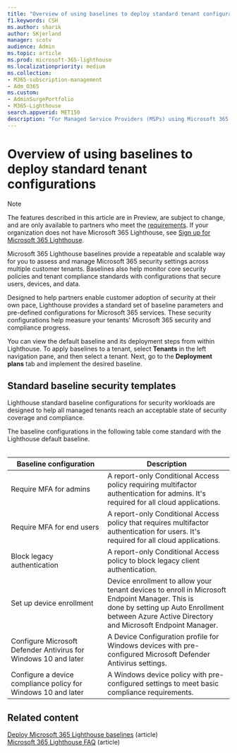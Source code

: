 ```yaml
---
title: "Overview of using baselines to deploy standard tenant configurations"
f1.keywords: CSH
ms.author: sharik
author: SKjerland
manager: scotv
audience: Admin
ms.topic: article
ms.prod: microsoft-365-lighthouse
ms.localizationpriority: medium
ms.collection:
- M365-subscription-management
- Adm_O365
ms.custom:
- AdminSurgePortfolio
- M365-Lighthouse                         
search.appverid: MET150
description: "For Managed Service Providers (MSPs) using Microsoft 365 Lighthouse, learn about using baselines to deploy standard tenant configurations."
---
```


# Overview of using baselines to deploy standard tenant configurations 

> [!NOTE]
> The features described in this article are in Preview, are subject to change, and are only available to partners who meet the [requirements](m365-lighthouse-requirements.md). If your organization does not have Microsoft 365 Lighthouse, see [Sign up for Microsoft 365 Lighthouse](m365-lighthouse-sign-up.md).

Microsoft 365 Lighthouse baselines provide a repeatable and scalable way for you to assess and manage Microsoft 365 security settings across multiple customer tenants. Baselines also help monitor core security policies and tenant compliance standards with configurations that secure users, devices, and data.

Designed to help partners enable customer adoption of security at their own pace, Lighthouse provides a standard set of baseline parameters and pre-defined configurations for Microsoft 365 services. These security configurations help measure your tenants' Microsoft 365 security and compliance progress.

You can view the default baseline and its deployment steps from within Lighthouse. To apply baselines to a tenant, select **Tenants** in the left navigation pane, and then select a tenant. Next, go to the **Deployment plans** tab and implement the desired baseline.

## Standard baseline security templates

Lighthouse standard baseline configurations for security workloads are designed to help all managed tenants reach an acceptable state of security coverage and compliance.

The baseline configurations in the following table come standard with the Lighthouse default baseline.<br><br>

| Baseline configuration | Description |
|--|--|
| Require MFA for admins | A report-only Conditional Access policy requiring multifactor authentication for admins. It's required for all cloud applications. |
| Require MFA for end users | A report-only Conditional Access policy that requires multifactor authentication for users. It's required for all cloud applications. |
| Block legacy authentication | A report-only Conditional Access policy to block legacy client authentication. |
| Set up device enrollment | Device enrollment to allow your tenant devices to enroll in Microsoft Endpoint Manager. This is done by setting up Auto Enrollment between Azure Active Directory and Microsoft Endpoint Manager. |
| Configure Microsoft Defender Antivirus for Windows 10 and later | A Device Configuration profile for Windows devices with pre-configured Microsoft Defender Antivirus settings. |
| Configure a device compliance policy for Windows 10 and later | A Windows device policy with pre-configured settings to meet basic compliance requirements. |

## Related content

[Deploy Microsoft 365 Lighthouse baselines](m365-lighthouse-deploy-baselines.md) (article)\
[Microsoft 365 Lighthouse FAQ](m365-lighthouse-faq.yml) (article)

